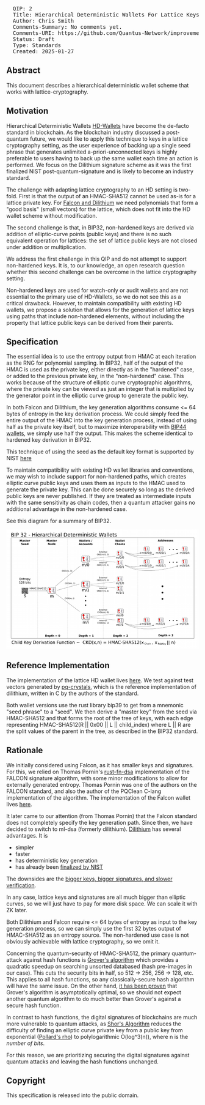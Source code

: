 <pre>
  QIP: 2
  Title: Hierarchical Deterministic Wallets For Lattice Keys
  Author: Chris Smith <chris@quantus.com>
  Comments-Summary: No comments yet.
  Comments-URI: https://github.com/Quantus-Network/improvement-proposals/discussions/
  Status: Draft
  Type: Standards
  Created: 2025-01-27
</pre>

## Abstract

This document describes a hierarchical deterministic wallet scheme that works with lattice-cryptography.

## Motivation

Hierarchical Deterministic Wallets [HD-Wallets](https://github.com/bitcoin/bips/blob/master/bip-0032.mediawiki) have
become the de-facto standard in blockchain. As the blockchain industry discussed a post-quantum future, we would like to apply this technique to keys in a lattice cryptography setting, as the user experience of backing up a single seed phrase that generates unlimited a-priori-unconnected keys is highly preferable to users having to back up the same wallet each time an action is performed. We focus on the Dilithium signature scheme as it was the
first finalized NIST post-quantum-signature and is likely to become an industry standard.

The challenge with adapting lattice cryptography to an HD setting is two-fold. First is that the output of an HMAC-SHA512 cannot be used as-is for a lattice private key. For [Falcon and Dilithium](https://csrc.nist.gov/Projects/post-quantum-cryptography/selected-algorithms-2022) we need polynomials that form a "good basis" (small vectors) for the lattice, which does not fit into the HD wallet scheme without modification.

The second challenge is that, in BIP32, non-hardened keys are derived via addition of elliptic-curve points (public keys) and there is no such equivalent operation for lattices: the set of lattice public keys are not closed under addition or multiplication.

We address the first challenge in this QIP and do not attempt to support non-hardened keys. It is, to our knowledge, an open research question whether this second challenge can be overcome in the lattice cryptography setting.

Non-hardened keys are used for watch-only or audit wallets and are not essential to the primary use of HD-Wallets, so we do not see this as a critical drawback. However, to maintain compatibility with existing HD wallets, we propose a solution that allows for the generation of lattice keys using paths that include non-hardened elements, without including the property that lattice public keys can be derived from their parents.

## Specification

The essential idea is to use the entropy output from HMAC at each iteration as the RNG for polynomial sampling. In BIP32, half of the output of the HMAC is used as the private key, either directly as in the "hardened" case, or added to the previous private key, in the "non-hardened" case. This works because of the structure of elliptic curve cryptographic algorithms, where the private key can be viewed as just an integer that is multiplied by the generator point in the elliptic curve group to generate the public key.

In both Falcon and Dilithium, the key generation algorithms consume <= 64 bytes of entropy in the key derivation process. We could simply feed the entire output of the HMAC into the key generation process, instead of using half as the private key itself, but to maximize interoperability with [BIP44 wallets](https://github.com/bitcoin/bips/blob/master/bip-0044.mediawiki), we simply use half the output.
This makes the scheme identical to hardened key derivation in BIP32.

This technique of using the seed as the default key format is supported by NIST [here](https://csrc.nist.gov/Projects/post-quantum-cryptography/faqs#Rdc7)

To maintain compatibility with existing HD wallet libraries and conventions, we may wish to include support for non-hardened paths, which creates elliptic curve public keys and uses them as inputs to the HMAC used to generate the private key. This can be done securely so long as the derived public keys are never published. If they are treated as intermediate inputs with the same sensitivity as chain codes, then a quantum attacker gains no additional advantage in the non-hardened case.

See this diagram for a summary of BIP32.

<img src=qip-0002/QIP-0002-1.png></img>

## Reference Implementation

The implementation of the lattice HD wallet lives [here](https://github.com/Quantus-Network/rusty-crystals).
We test against test vectors generated by [pq-crystals](https://github.com/pq-crystals/dilithium), which is the reference implementation of dilithium, written in C by the authors of the standard.

Both wallet versions use the rust library bip39 to get from a mnemonic "seed phrase" to a "seed". We then derive a
"master key" from the seed via HMAC-SHA512 and that forms the root of the tree of keys, with each edge representing HMAC-SHA512(R || 0x00 || L || child_index) where L || R are the split values of the parent in the tree, as described in the BIP32 standard.

## Rationale

We initially considered using Falcon, as it has smaller keys and signatures. For this, we relied on Thomas Pornin's [rust-fn-dsa](https://github.com/Quantus-Network/rust-fn-dsa?tab=readme-ov-file) implementation of the FALCON signature algorithm, with some minor modifications to allow for externally generated entropy. Thomas Pornin was one of the authors on the FALCON standard, and also the author of the PQClean C-lang
implementation of the algorithm. The implementation of the Falcon wallet lives [here](https://github.com/Quantus-Network/rusty-falcon).

It later came to our attention (from Thomas Pornin) that the Falcon standard does not completely specify the key generation path. Since then, we have decided to switch to ml-dsa (formerly dilithium). [Dilithium](https://pq-crystals.org/) has several advantages. It is
- simpler
- faster
- has deterministic key generation
- has already been [finalized by NIST](https://csrc.nist.gov/pubs/fips/204/final)

The downsides are the
[bigger keys, bigger signatures, and slower verification](https://github.com/pornin/rust-fn-dsa/pull/5#issuecomment-2624564705).

In any case, lattice keys and signatures are all much bigger than elliptic curves, so we will just have to pay for more disk space. We can scale it with ZK later.

Both Dilithium and Falcon require <= 64 bytes of entropy as input to the key generation process, so we can simply use the first 32 bytes output of HMAC-SHA512 as an entropy source. The non-hardened use case is not obviously achievable with lattice cryptography, so we omit it.

Concerning the quantum-security of HMAC-SHA512, the primary quantum-attack against hash functions is
[Grover's algorithm](https://en.wikipedia.org/wiki/Grover's_algorithm) which provides a quadratic speedup on searching unsorted databased (hash pre-images in our case). This cuts the security bits in half, so 512 -> 256, 256 -> 128, etc. This applies to all hash functions, so any classically-secure hash algorithm will have the same issue. On the other hand, [it has been proven](https://arxiv.org/pdf/quant-ph/9711070) that Grover's algorithm is asymptotically optimal, so we should not expect another quantum algorithm to do much better than Grover's against a secure hash function.

In contrast to hash functions, the digital signatures of blockchains are much more vulnerable to quantum attacks, as [Shor's Algorithm](https://en.wikipedia.org/wiki/Shor%27s_algorithm) reduces the difficulty of finding an elliptic curve private key from a public key from exponential ([Pollard's rho](https://en.wikipedia.org/wiki/Pollard%27s_rho_algorithm_for_logarithms)) to polylogarithmic O(log^3(n)),
where n is the *number of bits*.

For this reason, we are prioritizing securing the digital signatures against quantum
attacks and leaving the hash functions unchanged.

## Copyright

This specification is released into the public domain.
